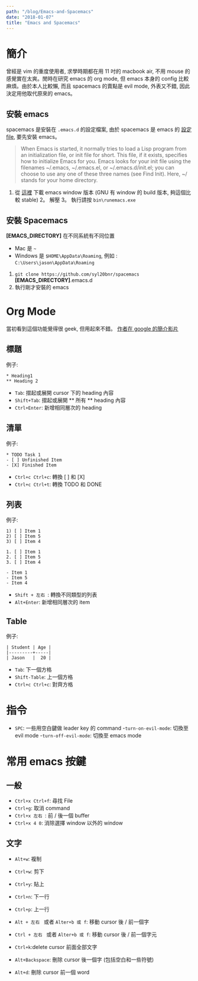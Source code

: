 ```yaml
---
path: "/blog/Emacs-and-Spacemacs"
date: "2018-01-07"
title: "Emacs and Spacemacs"
---
```


# 簡介
曾經是 vim 的重度使用者, 求學時期都在用 11 吋的 macbook air, 不用 mouse 的感覺實在太爽。閒時在研究 emacs 的 org mode, 但 emacs 本身的 config 比較麻煩。由於本人比較懶, 而且 spacemacs 的賣點是 evil mode, 外表又不錯, 因此決定用他取代原來的 emacs。

## 安裝 emacs
spacemacs 是安裝在 `.emacs.d` 的設定檔案, 由於 spacemacs 是 emacs 的 [設定 file](https://www.gnu.org/software/emacs/manual/html_node/emacs/Init-File.html), 要先安裝 emacs。

> When Emacs is started, it normally tries to load a Lisp program from an initialization file, or init file for short. This file, if it exists, specifies how to initialize Emacs for you. Emacs looks for your init file using the filenames ~/.emacs, ~/.emacs.el, or ~/.emacs.d/init.el; you can choose to use any one of these three names (see Find Init). Here, ~/ stands for your home directory.

1. 從 [這裡](http://emacsbinw64.sourceforge.net) 下載 emacs window 版本 (GNU 有 window 的 build 版本, 夠這個比較 stable)
2。 解壓
3。 執行請按 `bin\runemacs.exe`

## 安裝 Spacemacs

**[EMACS_DIRECTORY]** 在不同系統有不同位置

- Mac 是 `~`
- Windows 是 `$HOME\AppData\Roaming`, 例如 : `C:\Users\jason\AppData\Roaming`

1. `git clone https://github.com/syl20bnr/spacemacs` **[EMACS_DIRECTORY]**.emacs.d
2. 執行剛才安裝的 emacs

# Org Mode

當初看到這個功能覺得很 geek, 但用起來不錯。
[作者在 google 的簡介影片](https://www.youtube.com/watch?v=oJTwQvgfgMM)

## 標題

例子:
```
* Heading1
** Heading 2
```

- `Tab`: 摺起或展開 cursor 下的 heading 內容
- `Shift+Tab`: 摺起或展開 ** 所有 ** heading 內容
- `Ctrl+Enter`: 新增相同層次的 heading

## 清單
例子:
```
* TODO Task 1
- [ ] Unfinished Item
- [X] Finished Item
```

- `Ctrl+c Ctrl+c`: 轉換 [ ] 和 [X]
- `Ctrl+c Ctrl+t`: 轉換 TODO 和 DONE

## 列表
例子:

```
1) [ ] Item 1
2) [ ] Item 5
3) [ ] Item 4

1. [ ] Item 1
2. [ ] Item 5
3. [ ] Item 4

- Item 1
- Item 5
- Item 4
```

- `Shift + 左右 `: 轉換不同類型的列表
- `Alt+Enter`: 新增相同層次的 item


## Table

例子:
```
| Student | Age |
|---------+-----|
| Jason   |  20 |
```
- `Tab`: 下一個方格
- `Shift-Table`: 上一個方格
- `Ctrl+c Ctrl+c`: 對齊方格

# 指令
- `SPC`: 一些用空白鍵做 leader key 的 command
-`turn-on-evil-mode`: 切換至 evil mode
-`turn-off-evil-mode`: 切換至 emacs mode


# 常用 emacs 按鍵 
## 一般
- `Ctrl+x Ctrl+f`: 尋找 File
- `Ctrl+g`: 取消 command
- `Ctrl+x 左右 `: 前 / 後一個 buffer
- `Ctrl+x 4 0`: 消除選擇 window 以外的 window

## 文字
- `Alt+w`: 複制
- `Ctrl+w`: 剪下
- `Ctrl+y`: 貼上

- `Ctrl+n`: 下一行
- `Ctrl+p`: 上一行
- `Alt + 左右 ` 或者 `Alter+b 或 f`: 移動 cursor 後 / 前一個字
- `Ctrl + 左右 ` 或者 `Alter+b 或 f`: 移動 cursor 後 / 前一個字元

- `Ctrl+k`:delete cursor 前面全部文字
- `Alt+Backspace`: 刪除 cursor 後一個字 (包括空白和一些符號)
- `Alt+d`: 刪除 cursor 前一個 word
